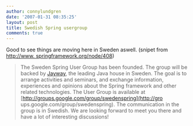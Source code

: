 ```yaml
---
author: connylundgren
date: '2007-01-31 08:35:25'
layout: post
title: Swedish Spring usergroup
comments: true
---
```


Good to see things are moving here in Sweden aswell. (snipet from [http://www.
springframework.org/node/408](http://www.springframework.org/node/408))

> The Sweden Spring User Group has been founded. The group will be backed by
[Jayway](http://www.jayway.se/), the leading Java house in Sweden. The goal is
to arrange activities and seminars, and exchange information, experiences and
opinions about the Spring framework and other related technologies. The User
Group is available at [http://groups.google.com/group/swedenspring](http://gro
ups.google.com/group/swedenspring). The communication in the group is in
Swedish. We are looking forward to meet you there and have a lot of
interesting discussions!

